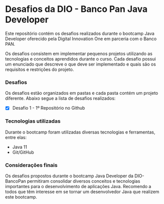 # Desafios da DIO - Banco Pan Java Developer

Este repositório contém os desafios realizados durante o bootcamp Java Developer oferecido pela Digital Innovation One em parceria com o Banco PAN.

Os desafios consistem em implementar pequenos projetos utilizando as tecnologias e conceitos aprendidos durante o curso. Cada desafio possui um enunciado que descreve o que deve ser implementado e quais são os requisitos e restrições do projeto.

### Desafios
Os desafios estão organizados em pastas e cada pasta contém um projeto diferente. Abaixo segue a lista de desafios realizados:

- [x] Desafio 1 - 1º Repositório no Github

### Tecnologias utilizadas
Durante o bootcamp foram utilizadas diversas tecnologias e ferramentas, entre elas:

 - Java 11
 - Git/GitHub
 
 ### Considerações finais
Os desafios propostos durante o bootcamp Java Developer da DIO-BancoPan permitiram consolidar diversos conceitos e tecnologias importantes para o desenvolvimento de aplicações Java. Recomendo a todos que têm interesse em se tornar um desenvolvedor Java que realizem este bootcamp.

